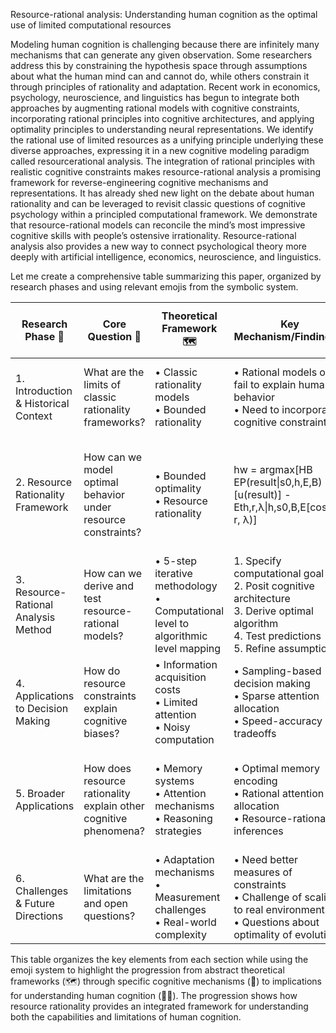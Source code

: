 Resource-rational analysis: Understanding human cognition as the optimal use of limited computational resources

Modeling human cognition is challenging because there are infinitely many mechanisms that can generate any given observation. Some researchers address this by constraining the hypothesis space through assumptions about what the human mind can and cannot do, while others constrain it through principles of rationality and adaptation. Recent work in economics, psychology, neuroscience, and linguistics has begun to integrate both approaches by augmenting rational models with cognitive constraints, incorporating rational principles into cognitive architectures, and applying optimality principles to understanding neural representations. We identify the rational use of limited resources as a unifying principle underlying these diverse approaches, expressing it in a new cognitive modeling paradigm called resourcerational analysis. The integration of rational principles with realistic cognitive constraints makes resource-rational analysis a promising framework for reverse-engineering cognitive mechanisms and representations. It has already shed new light on the debate about human rationality and can be leveraged to revisit classic questions of cognitive psychology within a principled computational framework. We demonstrate that resource-rational models can reconcile the mind’s most impressive cognitive skills with people’s ostensive irrationality. Resource-rational analysis also provides a new way to connect psychological theory more deeply with artificial intelligence, economics, neuroscience, and linguistics.

Let me create a comprehensive table summarizing this paper, organized by research phases and using relevant emojis from the symbolic system.

| Research Phase 🧭 | Core Question 🤔 | Theoretical Framework 🗺️ | Key Mechanism/Findings 🎯 | Cognitive Architecture Implications 🧍‍♀️ |
|-----------------|-----------------|------------------------|------------------------|-----------------------------------|
| 1. Introduction & Historical Context | What are the limits of classic rationality frameworks? | • Classic rationality models<br>• Bounded rationality | • Rational models often fail to explain human behavior<br>• Need to incorporate cognitive constraints | Humans operate under significant computational and cognitive limitations |
| 2. Resource Rationality Framework | How can we model optimal behavior under resource constraints? | • Bounded optimality<br>• Resource rationality | hw = argmax[HB EP(result\|s0,h,E,B)[u(result)] - Eth,r,λ\|h,s0,B,E[cost(th, r, λ)] | Cognitive mechanisms should optimally trade off performance vs computational cost |
| 3. Resource-Rational Analysis Method | How can we derive and test resource-rational models? | • 5-step iterative methodology<br>• Computational level to algorithmic level mapping | 1. Specify computational goal<br>2. Posit cognitive architecture<br>3. Derive optimal algorithm<br>4. Test predictions<br>5. Refine assumptions | Resource constraints shape the algorithms and representations used by the mind |
| 4. Applications to Decision Making | How do resource constraints explain cognitive biases? | • Information acquisition costs<br>• Limited attention<br>• Noisy computation | • Sampling-based decision making<br>• Sparse attention allocation<br>• Speed-accuracy tradeoffs | Many cognitive biases reflect rational adaptation to resource limits |
| 5. Broader Applications | How does resource rationality explain other cognitive phenomena? | • Memory systems<br>• Attention mechanisms<br>• Reasoning strategies | • Optimal memory encoding<br>• Rational attention allocation<br>• Resource-rational inferences | Resource rationality provides unifying principles across cognitive domains |
| 6. Challenges & Future Directions | What are the limitations and open questions? | • Adaptation mechanisms<br>• Measurement challenges<br>• Real-world complexity | • Need better measures of constraints<br>• Challenge of scaling to real environments<br>• Questions about optimality of evolution | Important to validate assumptions about cognitive constraints empirically |

This table organizes the key elements from each section while using the emoji system to highlight the progression from abstract theoretical frameworks (🗺️) through specific cognitive mechanisms (🧭) to implications for understanding human cognition (🧍‍♀️). The progression shows how resource rationality provides an integrated framework for understanding both the capabilities and limitations of human cognition.